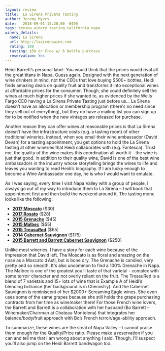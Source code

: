 ```yaml
---
layout: review
title:  La Sirena Private Tasting
author: Jeremy Myers
date:   2018-09-01 15:20:00 -0400
tags: review winery tasting california napa
winery_details:
  name: La Sirena
  url: http://lasirenawine.com
  rating: 100
  tasting: $50 or Free w/ 6 bottle purchase
  reservation: Yes
---
```

Heidi Barrett’s personal label.  You would think that the prices would rival all the great titans in Napa.  Guess again.  Designed with the next generation of wine drinkers in mind, not the CEOs that love buying $500+ bottles, Heidi finds amazing deals on quality fruit and transforms it into exceptional wines at affordable prices for the consumer.  Though, she could definitely sell the wines at much higher prices if she wanted to, as evidenced by the Wells Fargo CEO having a La Sirena Private Tasting just before us...  La Sirena doesn’t have an allocation or membership program (there's no need since they sell out of everything), but they do have a mailing list you can sign up for to be notified when the new vintages are released for purchase.  

Another reason they can offer wines at reasonable prices is that La Sirena doesn’t have the infrastructure costs (e.g. a tasting room) of other traditional wineries.  Instead, when you email their wine ambassador (David Devan) for a tasting appointment, you get options to hold the La Sirena tasting at other wineries that Heidi collaborates with (e.g. Fantesca).  Trust me, the quality of the wine makes this coordination all worth it – the wine is just that good.  In addition to their quality wine, David is one of the best wine ambassadors in the industry whose storytelling brings the wines to life and leaves you wanting to read Heidi’s biography.  If I am lucky enough to become a Wine Ambassador one day, he is who I would want to emulate.  

As I was saying, every time I visit Napa Valley with a group of people, I always go out of my way to introduce them to La Sirena – I will book that appointment first and then build the weekend around it.  The tasting menu looks like the following:
* [**2017 Moscato**](http://lasirenawine.com/wine/moscato-azul/) ($30)
* [**2017 Rosato**](http://www.shop-lasirenawine.com/product/2017-La-Sirena-Rosato) ($28)
* [**2015 Grenache**](http://lasirenawine.com/wine/grenache/) ($45)
* [**2015 Malbec**](http://www.shop-lasirenawine.com/product/2015-La-Sirena-Malbec) ($55)
* [**2015 TreasuRed**](http://lasirenawine.com/wine/pirate-treasured/) ($65)
* [**2014 Cabernet Sauvignon**](http://lasirenawine.com/wine/cabernet-sauvignon/) ($175)
* [**2015 Barrett and Barrett Cabernet Sauvignon**](http://www.barrettwines.com/barrett-wines.html) ($250)

Unlike most wineries, I have a story for each wine because of the impression that David left.  The Moscato is as floral and amazing on the nose as a Moscato d’Asti, but is bone dry.  The Grenache is candied, very pretty and so smooth.  It's also uncommon to find a 100% Grenache in Napa.  The Malbec is one of the greatest you’ll taste of that varietal - complex with some terroir character and not overly reliant on the fruit.  The TreasuRed is a blend of 7 varietals and 15+ lots of wine that is Example A of Heidi’s blending brilliance (her background is in Chemistry).  And the Cabernet Sauvignon is reminiscent of her $2000+ Screaming Eagle wines.  She even uses some of the same grapes because she still holds the grape purchasing contracts from her time as winemaker there!  For those French wine lovers, the Barrett and Barrett is a collaboration with her husband (Bo Barrett – Winemaker/Chairman at Chateau Montelena) that integrates her balance/body/fruit approach with Bo’s French terroir/age-ability approach.

To summarize, these wines are the steal of Napa Valley – I cannot praise them enough for the Quality/Price ratio.  Please make a reservation if you can and tell me that I am wrong about anything I said.  Though, I’ll suspect you’ll also jump on the Heidi Barrett bandwagon too.
